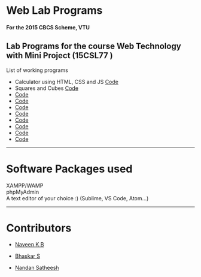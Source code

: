 

# Web Lab Programs 

#### For the 2015 CBCS Scheme, VTU
Lab Programs for the course Web Technology with Mini Project  (15CSL77 )
---
List of working programs 

- Calculator using HTML, CSS and JS [Code](https://github.com/NandanSatheesh/Web-Lab-Programs/blob/master/p1.html)
- Squares and Cubes [Code](https://github.com/NandanSatheesh/Web-Lab-Programs/blob/master/p2.html)
- [Code]()
- [Code]()
- [Code]()
- [Code]()
- [Code]()
- [Code]()
- [Code]()
- [Code]()


---
# Software Packages used 
   
XAMPP/WAMP     
phpMyAdmin  
A text editor of your choice :) (Sublime, VS Code, Atom...)  

  
---
# Contributors 

- [Naveen K B](https://github.com/YaegerKnight)

- [Bhaskar S](https://github.com/bhaskars2197)

- [Nandan Satheesh](https://github.com/NandanSatheesh)
